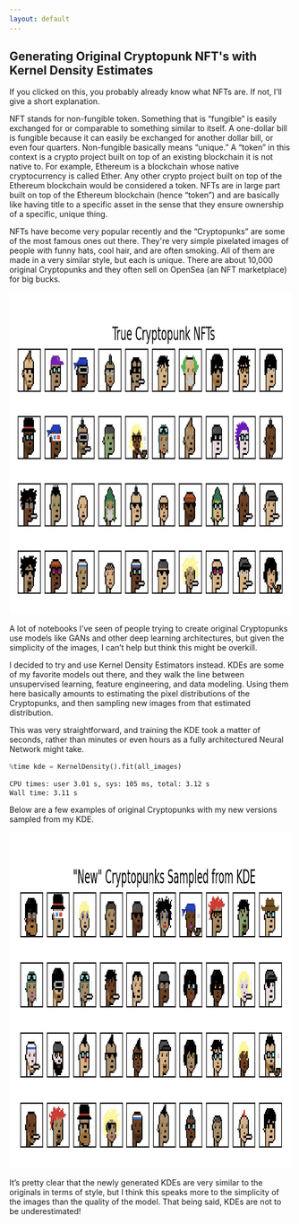 ```yaml
---
layout: default
---
```


## Generating Original Cryptopunk NFT's with Kernel Density Estimates 

<script type="text/javascript" async="" src="https://cdnjs.cloudflare.com/ajax/libs/mathjax/2.7.4/MathJax.js?config=TeX-MML-AM_CHTML"></script> 


If you clicked on this, you probably already know what NFTs are. If not, I’ll give a short explanation. 

NFT stands for non-fungible token. Something that is “fungible” is easily exchanged for or comparable to something similar to itself. A one-dollar bill is fungible because it can easily be exchanged for another dollar bill, or even four quarters. Non-fungible basically means “unique.” A “token” in this context is a crypto project built on top of an existing blockchain it is not native to. For example, Ethereum is a blockchain whose native cryptocurrency is called Ether. Any other crypto project built on top of the Ethereum blockchain would be considered a token. NFTs are in large part built on top of the Ethereum blockchain (hence “token”) and are basically like having title to a specific asset in the sense that they ensure ownership of a specific, unique thing. 

NFTs have become very popular recently and the “Cryptopunks” are some of the most famous ones out there. They're very simple pixelated images of people with funny hats, cool hair, and are often smoking. All of them are made in a very similar style, but each is unique. There are about 10,000 original Cryptopunks and they often sell on OpenSea (an NFT marketplace) for big bucks. 

<img src="nft_samples.jpg" width="1000" height="575"> 

A lot of notebooks I’ve seen of people trying to create original Cryptopunks use models like GANs and other deep learning architectures, but given the simplicity of the images, I can’t help but think this might be overkill.  

I decided to try and use Kernel Density Estimators instead. KDEs are some of my favorite models out there, and they walk the line between unsupervised learning, feature engineering, and data modeling. Using them here basically amounts to estimating the pixel distributions of the Cryptopunks, and then sampling new images from that estimated distribution. 

This was very straightforward, and training the KDE took a matter of seconds, rather than minutes or even hours as a fully architectured Neural Network might take. 

```python
%time kde = KernelDensity().fit(all_images)  
```
```
CPU times: user 3.01 s, sys: 105 ms, total: 3.12 s
Wall time: 3.11 s
```

Below are a few examples of original Cryptopunks with my new versions sampled from my KDE. 

<img src="newly_sampled_cryptopunks_trained_on_all_data.jpg" width="1000" height="600"> 


It’s pretty clear that the newly generated KDEs are very similar to the originals in terms of style, but I think this speaks more to the simplicity of the images than the quality of the model. That being said, KDEs are not to be underestimated! 
